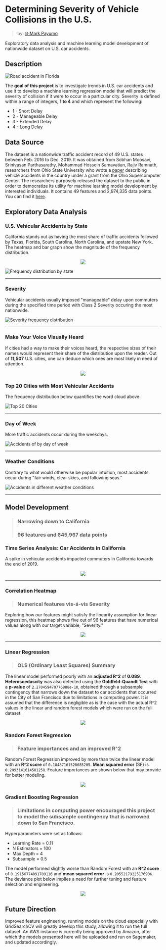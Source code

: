 # Determining Severity of Vehicle Collisions in the U.S.

> by: [:globe_with_meridians: Mark Payumo](https://www.linkedin.com/in/markpayumo/)

Exploratory data analysis and machine learning model development of nationwide dataset on U.S. car accidents.

## Description

![Road accident in Florida](img/FHP_in_Traffic_Accident.jpg "Florida road accident: Daniel Oines via Wikimedia Commons")

The **goal of this project** is to investigate trends in U.S. car accidents and use it to develop a machine learning regression model that will predict the severity of collision if it were to occur in a particular city. Severity is defined within a range of integers, **1 to 4** and which represent the following:
<ul><li>1 - Short Delay</li>
    <li>2 - Manageable Delay</li>
    <li>3 - Extended Delay</li>
    <li>4 - Long Delay</li></ul>

## Data Source

The dataset is a nationwide traffic accident record of 49 U.S. states between Feb. 2016 to Dec. 2019. It was obtained from Sobhan Moosavi, Srinivasan Parthasarathy, Mohammad Hossein Samavatian, Rajiv Ramnath, researchers from Ohio State University who wrote a [paper](https://arxiv.org/pdf/1906.05409.pdf) describing vehicle accidents in the country under a grant from the Ohio Supercomputer Center. The researchers purposely released the dataset to the public in order to democratize its utility for machine learning model development by interested individuals. It contains 49 features and 2,974,335 data points. You can find it [here](https://smoosavi.org/datasets/us_accidents).

## Exploratory Data Analysis


### U.S. Vehicular Accidents by State

California stands out as having the most share of traffic accidents followed by Texas, Florida, South Carolina, North Carolina, and upstate New York. The heatmap and bar graph show the magnitude of the frequency distribution.

<p align="center"><img src="img/accidentsUS.jpg"></p

![Frequency distribution by state](img/Frequency_dist_by_state.jpg "Frequency Distribution of U.S. Accidents by State")

---

### Severity 

Vehicular accidents usually imposed "manageable" delay upon commuters during the specified time period with Class 2 Severity occuring the most nationwide.

![Severity frequency distribution](img/severity-dist.jpg "Frequency Distribution: Severity")

---

### Make Your Voice Visually Heard

If cities had a way to make their voices heard, the respective sizes of their names would represent their share of the distribution upon the reader. Out of **11,507** U.S. cities, one can deduce which ones are most likely in need of attention.

<p align="center"><img src="img/wordcloud.jpg"></p>


### Top 20 Cities with Most Vehicular Accidents

The frequency distribution below quantifies the word cloud above.

![Top 20 Cities](img/topbar.jpg "Top 20 Cities with Most Vehicular Accidents")

---

### Day of Week

More traffic accidents occur during the weekdays.

![Accidents of by day of week](img/dayofweek.jpg "U.S. Accidents by Day of Week")

---

### Weather Conditions

Contrary to what would otherwise be popular intuition, most accidents occur during "fair winds, clear skies, and following seas."

![Accidents in different weather conditions](img/weather.jpg "Accidents in Different Weather Conditions")

---
## Model Development

>### Narrowing down to California
>### 96 features and 645,967 data points

### Time Series Analysis: Car Accidents in California

A spike in vehicular accidents impacted commuters in California towards the end of 2019.

<p align="center"><img src="img/timeseries.jpg"></p>

---

### Correlation Heatmap
>### Numerical features vis-á-vis Severity

Exploring how our features might satisfy the linearity assumption for linear regression, this heatmap shows five out of 96 features that have numerical values along with our target variable, "Severity." 

<p align="center"><img src="img/correlation.jpg"></p>

---

### Linear Regression
>### OLS (Ordinary Least Squares) Summary

The linear model performed poorly with an **adjusted R^2** of **0.089**. **Heteroscedascity** was also detected using the **Goldfeld-Quandt Test** with a **p-value** of <code>2.270459470776888e-10</code>, obtained through a subsample contingency that narrows down the dataset to car accidents that occurred in the City of San Francisco due to limitations in computing power. It is assumed that the difference is negligible as is the case with the actual R^2 values in the linear and random forest models which were run on the full dataset.

<p align="center"><img src="img/linearsummary.jpg"></p>

### Random Forest Regression
>### Feature importances and an improved R^2
 
Random Forest Regression improved by more than twice the linear model with an **R^2 score** of <code>0.18487161528085205</code>. **Mean squared error** (SF) is <code>0.2093141614501258</code>. Feature importances are shown below that may provide for better modeling.

<p align="center"><img src="img/featureimp.jpg"></p>


### Gradient Boosting Regression
>### Limitations in computing power encouraged this project to model the subsample contingency that is narrowed down to San Francisco.

Hyperparameters were set as follows:
<ul><li>Learning Rate = 0.11</li>
    <li>N Estimators = 100</li>
    <li>Max Depth = 4</li>
    <li>Subsample = 0.5</li></ul>
    
The model performed slightly worse than Random Forest with an **R^2 score** of <code>0.19156774891709116</code> and **mean squared error** is <code>0.20552179225176906</code>. The deviance plot below implies a need for further tuning and feature selection and engineering.

<p align="center"><img src="img/deviance.jpg"></p>


## Future Direction

Improved feature engineering, running models on the cloud especially with GridSearchCV will greatly develop this study, allowing it to run the full dataset. An AWS instance is currently being approved by Amazon, after which the models presented here will be uploaded and run on Sagemaker, and updated accordingly.


